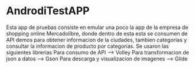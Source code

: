 # AndrodiTestAPP
Esta app de pruebas consiste en emular una poco la app de la empresa de shopping online Mercadolibre, 
donde dentro de esta esta se consumen de API demos para obtener informacion de la ciudades, 
tambien categorias y consultar la informacion de producto por categorias.
Se usaron las siguientes librerias
Para consumo de API --> Volley
Para transformacion de json a datos --> Gson
Para descarga y visualizacion de imagenes --> Glide



